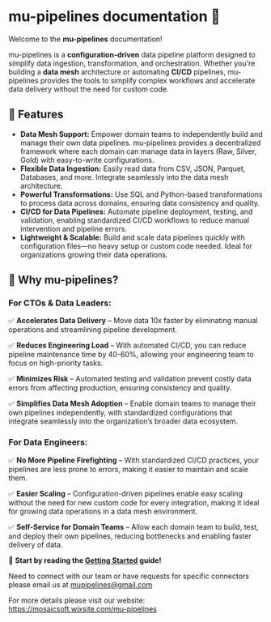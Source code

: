 # mu-pipelines documentation 🚀

Welcome to the **mu-pipelines** documentation!  

mu-pipelines is a **configuration-driven** data pipeline platform designed to simplify data ingestion, transformation, and orchestration. Whether you're building a **data mesh** architecture or automating **CI/CD** pipelines, mu-pipelines provides the tools to simplify complex workflows and accelerate data delivery without the need for custom code.



## 🌟 Features

- **Data Mesh Support:** Empower domain teams to independently build and manage their own data pipelines. mu-pipelines provides a decentralized framework where each domain can manage data in layers (Raw, Silver, Gold) with easy-to-write configurations.
- **Flexible Data Ingestion:** Easily read data from CSV, JSON, Parquet, Databases, and more. Integrate seamlessly into the data mesh architecture.
- **Powerful Transformations:** Use SQL and Python-based transformations to process data across domains, ensuring data consistency and quality.
- **CI/CD for Data Pipelines:** Automate pipeline deployment, testing, and validation, enabling standardized CI/CD workflows to reduce manual intervention and pipeline errors.
- **Lightweight & Scalable:** Build and scale data pipelines quickly with configuration files—no heavy setup or custom code needed. Ideal for organizations growing their data operations.

## 🚀 Why mu-pipelines? 

### For CTOs & Data Leaders:

✅ **Accelerates Data Delivery** – Move data 10x faster by eliminating manual operations and streamlining pipeline development.

✅ **Reduces Engineering Load** – With automated CI/CD, you can reduce pipeline maintenance time by 40-60%, allowing your engineering team to focus on high-priority tasks.

✅ **Minimizes Risk** – Automated testing and validation prevent costly data errors from affecting production, ensuring consistency and quality.

✅ **Simplifies Data Mesh Adoption** – Enable domain teams to manage their own pipelines independently, with standardized configurations that integrate seamlessly into the organization’s broader data ecosystem.

### For Data Engineers:

✅ **No More Pipeline Firefighting** – With standardized CI/CD practices, your pipelines are less prone to errors, making it easier to maintain and scale them.

✅ **Easier Scaling** – Configuration-driven pipelines enable easy scaling without the need for new custom code for every integration, making it ideal for growing data operations in a data mesh environment.

✅ **Self-Service for Domain Teams** – Allow each domain team to build, test, and deploy their own pipelines, reducing bottlenecks and enabling faster delivery of data.


📖 **Start by reading the [Getting Started](getting-started.md) guide!**

Need to connect with our team or have requests for specific connectors please email us at mupipelines@gmail.com

For more details please visit our website: https://mosaicsoft.wixsite.com/mu-pipelines